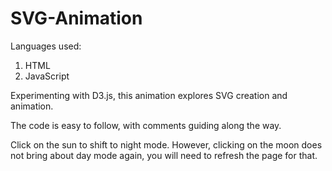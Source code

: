 # SVG-Animation

Languages used:
1. HTML
2. JavaScript

Experimenting with D3.js, this animation explores SVG creation and animation. 

The code is easy to follow, with comments guiding along the way.

Click on the sun to shift to night mode. However, clicking on the moon does not bring about day mode again, you will need to refresh the page for that.
